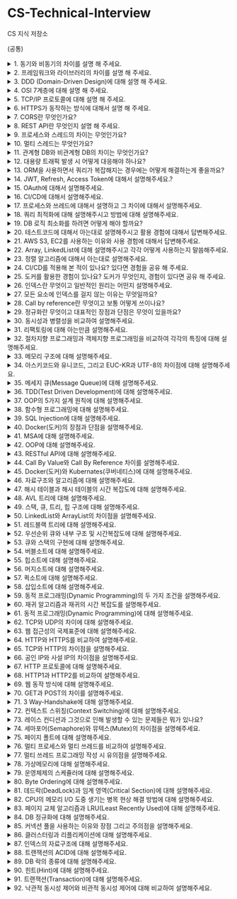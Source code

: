 # CS-Technical-Interview
CS 지식 저장소


(공통)

  <details>
    <summary>1. 동기와 비동기의 차이를 설명 해 주세요.</summary> 
    <br>
    <p>동기는 하나의 작업이 끝날 때까지 다른 작업을 시작하지 않고, 먼저 시작한 작업이 끝나면 새로운 작업을 시작하는 방식입니다. 작업이 직렬로 배치되어 실행되고, 작업 실행의 순서가 정해져 있는 것이 동기 방식입니다.</p>
    <p>비동기는 먼저 시작된 작업의 완료 여부와는 상관없이 새로운 작업을 시작하는 방식입니다. 작업이 병렬로 배치되어 실행되고, 작업의 순서가 확실하지 않아서 나중에 시작된 작업이 먼저 끝나는 경우도 발생합니다. 이와 같은 방식이 비동기 방식입니다.</p>
  </details>

  <details>
    <summary>2. 프레임워크와 라이브러리의 차이를 설명 해 주세요.</summary>
    <br>
    <p>프레임워크와 라이브러리의 주요 차이점은 제어의 흐름에 있습니다.</p>
    <p>프레임워크는 전체적인 프로그램의 흐름을 제어하는 구조나 틀입니다. 프레임워크가 정한 규칙과 구조 안에서 개발자는 필요한 부분을 채워 넣습니다. 예를 들어, 식당에서 메뉴를 선택할 수 있지만, 그 과정은 식당이 정한 흐름에 따릅니다.</p>
    <p>라이브러리는 일련의 함수나 메서드 모음이며, 개발자가 필요할 때 가져와서 사용합니다. 다시 말해, 개발자가 직접 제어합니다. 예를 들어, 책을 읽을 때 원하는 책을 직접 골라서 읽는 것과 같습니다.</p>
    <p>따라서, 라이브러리는 개발자가 선택하여 사용하는 도구이고, 프레임워크는 전체적인 틀과 규칙에 따라 개발을 진행하는 환경입니다.</p>
  </details>

  <details>
    <summary>3. DDD (Domain-Driven Design)에 대해 설명 해 주세요.</summary>
    <br>
    <p>Domain-Driven Design (DDD)은 복잡한 소프트웨어 프로젝트를 처리하기 위한 접근 방식으로, 비즈니스 도메인의 복잡성을 관리하고 반영하는 데 중점을 둡니다. DDD의 핵심은 소프트웨어의 구조와 언어가 그 비즈니스 도메인의 전문 용어와 밀접하게 일치해야 한다는 것입니다. 이 접근 방식을 통해 개발자와 비즈니스 전문가 간의 커뮤니케이션이 개선되고, 소프트웨어의 품질과 유지 보수성이 향상됩니다.

DDD는 크게 네 가지 기본 요소로 구성됩니다:

도메인 모델: 비즈니스 문제를 추상화한 모델로, 도메인의 핵심 개념과 관계를 표현합니다. 이 모델은 개발 과정 전반에 걸쳐 비즈니스 로직의 기반이 됩니다.

유비쿼터스 언어(Ubiquitous Language): 개발자와 비즈니스 전문가가 공유하는, 도메인 모델을 기반으로 한 언어입니다. 이 언어는 커뮤니케이션의 모호함을 줄이고, 모든 이해당사자가 동일한 용어를 사용하도록 보장합니다.

경계 컨텍스트(Bounded Context): 도메인이 서로 다른 모델을 가질 수 있는 명확한 경계를 정의합니다. 각 경계 컨텍스트 내에서는 유니크한 모델과 유비쿼터스 언어가 사용됩니다. 이를 통해 복잡성을 관리하고, 모델 간의 간섭을 최소화합니다.

도메인 로직의 패턴: DDD에서는 엔티티, 값 객체, 서비스, 리포지토리, 애그리게잇 등의 패턴을 사용하여 도메인 로직을 구조화하고 구현합니다. 이 패턴들은 도메인 모델을 효과적으로 설계하고 구현하는 데 도움을 줍니다.

DDD를 통해 개발팀은 비즈니스 요구 사항을 더 잘 이해하고, 유연하며 유지 보수가 용이한 소프트웨어를 개발할 수 있습니다.</p>
  </details>

  <details>
    <summary>4. OSI 7계층에 대해 설명 해 주세요.</summary>
    <br>
    <p>OSI 7계층 모델은 네트워크 통신에서 데이터가 전송되는 과정을 7개의 계층으로 나눈 것입니다. 각 계층은 특정 기능을 담당하며, 데이터가 상위 계층에서 하위 계층으로 내려가면서 필요한 헤더 정보가 추가되고, 받는 쪽에서는 이 과정이 역순으로 이루어지며 헤더를 해석합니다. 이 모델은 네트워크 문제를 진단하고 설계하는 데 유용합니다.

물리 계층(Physical Layer): 실제 전기적, 물리적 신호를 전송하는 계층입니다. 케이블, RJ45, 광섬유 등의 하드웨어가 여기에 해당합니다.

데이터 링크 계층(Data Link Layer): 네트워크에서 두 장치 간의 데이터 전송을 가능하게 하는 계층입니다. 이 계층은 MAC 주소를 사용하여 데이터의 오류 검출 및 재전송을 담당합니다. 이더넷, Wi-Fi가 여기에 속합니다.

네트워크 계층(Network Layer): 다른 네트워크로 데이터를 전송하는 기능을 담당합니다. 이 계층에서는 IP 주소를 사용하여 데이터를 목적지까지 라우팅합니다. 대표적으로 IP가 이에 해당합니다.

전송 계층(Transport Layer): 데이터의 전송을 관리하며, 통신을 위한 포트 번호를 사용합니다. TCP(신뢰성 있는 데이터 전송을 보장)와 UDP(더 빠르지만 신뢰성이 낮은 전송)가 이 계층에 속합니다.

세션 계층(Session Layer): 통신 세션을 관리하며, 데이터 교환의 시작과 끝을 담당합니다. 애플리케이션 간의 세션을 설정, 관리, 종료하는 역할을 합니다.

표현 계층(Presentation Layer): 데이터의 표현 형식(인코딩)을 담당합니다. 데이터 압축, 암호화, 변환 등을 처리하여 애플리케이션이 이해할 수 있는 형태로 변환합니다.

응용 계층(Application Layer): 최종 사용자와 직접적으로 상호작용하는 계층입니다. 웹 브라우저, 이메일 클라이언트 등 사용자가 사용하는 응용 프로그램이 여기에 속합니다.

이 계층적 접근 방식은 문제를 효율적으로 진단하고, 네트워크 기능을 분할하여 관리하기 용이하게 만듭니다.</p>
  </details>

  <details>
    <summary>5. TCP/IP 프로토콜에 대해 설명 해 주세요.</summary>
    <br>
    <p>TCP/IP(Transmission Control Protocol/Internet Protocol)는 인터넷상에서 데이터를 안전하게 전송하기 위한 표준 규약(프로토콜) 집합입니다. 이는 네트워크 통신의 주요 두 가지 기능을 담당합니다.

TCP(Transmission Control Protocol)는 데이터가 목적지에 안정적으로, 순서대로, 에러 없이 도달하도록 보장합니다. 데이터를 여러 패킷으로 나누어 전송하고, 수신측에서는 이를 다시 조립합니다. 전송 중 손실이나 오류가 발견되면, 해당 패킷은 재전송됩니다.

IP(Internet Protocol)는 데이터 패킷을 송신지에서 수신지로 올바르게 전달하기 위한 주소 지정과 라우팅(경로 결정)을 담당합니다. 각 기기는 고유한 IP 주소를 가지고 있어 인터넷 상에서 서로를 식별할 수 있습니다.

TCP/IP 모델은 데이터의 효율적이고 신뢰할 수 있는 전송을 보장하여, 인터넷의 기반이 되는 기술입니다.</p>
  </details>

  <details>
    <summary>6. HTTPS가 동작하는 방식에 대해서 설명 해 주세요.</summary>
    <br>
    <p>HTTPS는 웹 통신의 보안을 강화하기 위해 HTTP에 SSL/TLS 프로토콜을 결합한 것입니다. 이 프로토콜은 데이터의 안전한 전송을 보장하기 위해 데이터 암호화, 서버 인증, 데이터 무결성 보호 기능을 제공합니다. HTTPS의 주요 동작 방식은 다음과 같습니다:

연결 설정: 클라이언트(브라우저)와 서버 간의 연결 초기에 'SSL Handshake' 과정이 진행됩니다. 이 단계에서 클라이언트와 서버는 서로 통신에 사용할 암호화 방식을 협상합니다. 

서버 인증: 클라이언트는 서버로부터 받은 디지털 인증서를 검증하여 서버의 신뢰성을 확인합니다. 인증서에는 서버의 공개 키, 인증서 발급 기관(CA), 유효 기간 등이 포함되어 있습니다. 

키 교환: 서버와 클라이언트는 공개키 암호화를 사용하여 세션 키를 안전하게 교환합니다. 이 세션 키는 이후 세션 동안 데이터를 암호화하는 데 사용됩니다. 

데이터 전송: 세션 키를 사용하여 클라이언트와 서버 간에 전송되는 데이터는 모두 암호화됩니다. 이로써 데이터를 엿보거나 수정하는 중간자 공격으로부터 보호됩니다. 

연결 종료: 통신이 끝나면 세션 키는 폐기되며, 양측은 연결을 안전하게 종료합니다.

HTTPS는 웹 통신에서 중요한 보안 메커니즘을 제공하여 개인정보 보호와 데이터 보안을 강화합니다.


또는


HTTPS의 동작 방식은 크게 세 단계로 설명할 수 있습니다. 첫째, 클라이언트와 서버 사이의 보안 연결을 설정하기 위해 SSL 핸드셰이크 과정이 진행됩니다. 이 과정에서 서버는 자신의 인증서를 클라이언트에게 제공하고, 클라이언트는 이를 검증하여 서버의 신뢰성을 확인합니다. 둘째, 핸드셰이크를 통해 클라이언트와 서버는 데이터 암호화에 사용할 세션 키를 안전하게 교환합니다. 마지막으로, 이 세션 키를 사용하여 데이터를 암호화하고 전송함으로써 중간자 공격으로부터 정보를 보호합니다.</p>
  </details>

  <details>
    <summary>7. CORS란 무엇인가요?</summary>
    <br>
    <p>CORS는 Cross-Origin Resource Sharing의 약자로, 웹 애플리케이션에서 다른 도메인 간에 자원을 공유하기 위한 보안 메커니즘입니다. 웹 브라우저의 동일 출처 정책(Same-Origin Policy)으로 인해 다른 출처에서 데이터를 요청하는 경우 보안상의 이유로 차단됩니다. CORS는 이러한 보안 정책을 우회하고, 웹 애플리케이션 간에 안전하게 데이터를 교환할 수 있도록 해줍니다.</p>
  </details>

  <details>
    <summary>8. REST API란 무엇인지 설명 해 주세요.</summary>
    <br>
    <p>REST API는 Representational State Transfer Application Programming Interface의 약자로, 웹 서비스 간에 데이터를 교환하기 위한 아키텍처 스타일입니다. REST API는 HTTP 프로토콜을 사용하며, 리소스를 URI로 식별하고, 표준 HTTP 메서드(GET, POST, PUT, DELETE 등)를 통해 리소스를 조작합니다. 주요 특징은 무상태(stateless), 클라이언트-서버 구조, 캐시 가능성, 계층화 구조 등입니다. 이를 통해 다양한 시스템 간의 상호 운용성을 높이고, 확장성과 유지 보수성을 향상시킵니다.</p>
  </details>

  <details>
    <summary>9. 프로세스와 스레드의 차이는 무엇인가요?</summary>
    <br>
    <p>프로세스는 운영체제에서 독립적으로 실행되는 프로그램 단위로, 각기 별도의 메모리를 사용해 안정성이 높지만, 서로 통신하려면 복잡한 방법이 필요합니다. 반면, 스레드는 프로세스 내에서 실행되는 작은 작업 단위로, 같은 메모리를 공유해 빠르고 간단하게 통신할 수 있지만, 하나가 문제가 생기면 같은 프로세스 내 다른 스레드에도 영향을 줄 수 있습니다.</p>
  </details>

  <details>
    <summary>10. 멀티 스레드는 무엇인가요?</summary>
    <br>
    <p></p>
  </details>

  <details>
    <summary>11. 관계형 DB와 비관계형 DB의 차이는 무엇인가요?</summary>
    <br>
    <p></p>
  </details>

  <details>
    <summary>12. 대용량 트래픽 발생 시 어떻게 대응해야 하나요?</summary>
    <br>
    <p></p>
  </details>

  <details>
    <summary>13. ORM을 사용하면서 쿼리가 복잡해지는 경우에는 어떻게 해결하는게 좋을까요?</summary>
    <br>
    <p></p>
  </details>

  <details>
    <summary>14. JWT, Refresh, Access Token에 대해서 설명해주세요.?</summary>
    <br>
    <p></p>
  </details>

  <details>
    <summary>15. OAuth에 대해서 설명해주세요.</summary>
    <br>
    <p></p>
  </details>

  <details>
    <summary>16. CI/CD에 대해서 설명해주세요.</summary>
    <br>
    <p></p>
  </details>

  <details>
    <summary>17. 프로세스와 쓰레드에 대해서 설명하고 그 차이에 대해서 설명해주세요.</summary>
    <br>
    <p></p>
  </details>

  <details>
    <summary>18. 쿼리 최적화에 대해 설명해주시고 방법에 대해 설명해주세요.</summary>
    <br>
    <p></p>
  </details>

  <details>
    <summary>19. DB 로직 최소화를 하려면 어떻게 해야 할까요?</summary>
    <br>
    <p></p>
  </details>

  <details>
    <summary>20. 테스트코드에 대해서 아는대로 설명해주시고 활용 경험에 대해서 답변해주세요.</summary>
    <br>
    <p></p>
  </details>

  <details>
    <summary>21. AWS S3, EC2를 사용하는 이유와 사용 경험에 대해서 답변해주세요.</summary>
    <br>
    <p></p>
  </details>

  <details>
    <summary>22. Array, LinkedList에 대해 설명해주시고 각각 어떻게 사용하는지 말씀해주세요.</summary>
    <br>
    <p></p>
  </details>

  <details>
    <summary>23. 정렬 알고리즘에 대해서 아는대로 설명해주세요.</summary>
    <br>
    <p></p>
  </details>

  <details>
    <summary>24. CI/CD를 적용해 본 적이 있나요? 있다면 경험을 공유 해 주세요.</summary>
    <br>
    <p></p>
  </details>

  <details>
    <summary>25. 도커를 활용한 경험이 있나요? 도커가 무엇인지, 경험이 있다면 공유 해 주세요.</summary>
    <br>
    <p></p>
  </details>

  <details>
    <summary>26. 인덱스란 무엇이고 일반적인 원리는 어떤지 설명해주세요.</summary>
    <br>
    <p></p>
  </details>

  <details>
    <summary>27. 모든 요소에 인덱스를 걸지 않는 이유는 무엇일까요?</summary>
    <br>
    <p></p>
  </details>

  <details>
    <summary>28. Call by reference란 무엇이고 보통 어떻게 쓰이나요?</summary>
    <br>
    <p></p>
  </details>

  <details>
    <summary>29. 정규화란 무엇이고 대표적인 장점과 단점은 무엇이 있을까요?</summary>
    <br>
    <p></p>
  </details>

  <details>
    <summary>30. 동시성과 병렬성을 비교하여 설명해주세요.</summary>
    <br>
    <p></p>
  </details>

  <details>
    <summary>31. 리팩토링에 대해 아는만큼 설명해주세요.</summary>
    <br>
    <p></p>
  </details>

  <details>
    <summary>32. 절차지향 프로그래밍과 객체지향 프로그래밍을 비교하여 각각의 특징에 대해 설명해주세요.</summary>
    <br>
    <p></p>
  </details>

  <details>
    <summary>33. 메모리 구조에 대해 설명해주세요.</summary>
    <br>
    <p></p>
  </details>

  <details>
    <summary>34. 아스키코드와 유니코드, 그리고 EUC-KR과 UTF-8의 차이점에 대해 설명해주세요.</summary>
    <br>
    <p></p>
  </details>

  <details>
    <summary>35. 메세지 큐(Message Queue)에 대해 설명해주세요.</summary>
    <br>
    <p></p>
  </details>

  <details>
    <summary>36. TDD(Test Driven Development)에 대해 설명해주세요.</summary>
    <br>
    <p></p>
  </details>

  <details>
    <summary>37. OOP의 5가지 설계 원칙에 대해 설명해주세요.</summary>
    <br>
    <p></p>
  </details>

  <details>
    <summary>38. 함수형 프로그래밍에 대해 설명해주세요.</summary>
    <br>
    <p></p>
  </details>

  <details>
    <summary>39. SQL Injection에 대해 설명해주세요.</summary>
    <br>
    <p></p>
  </details>

  <details>
    <summary>40. Docker(도커)의 장점과 단점을 설명해주세요.</summary>
    <br>
    <p></p>
  </details>

  <details>
    <summary>41. MSA에 대해 설명해주세요.</summary>
    <br>
    <p></p>
  </details>

  <details>
    <summary>42. OOP에 대해 설명해주세요.</summary>
    <br>
    <p></p>
  </details>

  <details>
    <summary>43. RESTful API에 대해 설명해주세요.</summary>
    <br>
    <p></p>
  </details>

  <details>
    <summary>44. Call By Value와 Call By Reference 차이를 설명해주세요.</summary>
    <br>
    <p></p>
  </details>

  <details>
    <summary>45. Docker(도커)와 Kubernates(쿠버네티스)에 대해 설명해주세요.</summary>
    <br>
    <p></p>
  </details>

  <details>
    <summary>46. 자료구조와 알고리즘에 대해 설명해주세요.</summary>
    <br>
    <p></p>
  </details>

  <details>
    <summary>47. 해시 테이블과 해시 테이블의 시간 복잡도에 대해 설명해주세요.</summary>
    <br>
    <p></p>
  </details>

  <details>
    <summary>48. AVL 트리에 대해 설명해주세요.</summary>
    <br>
    <p></p>
  </details>

  <details>
    <summary>49. 스택, 큐, 트리, 힙 구조에 대해 설명해주세요.</summary>
    <br>
    <p></p>
  </details>

  <details>
    <summary>50. LinkedList와 ArrayList의 차이점을 설명해주세요.</summary>
    <br>
    <p></p>
  </details>

  <details>
    <summary>51. 레드블랙 트리에 대해 설명해주세요.</summary>
    <br>
    <p></p>
  </details>

  <details>
    <summary>52. 우선순위 큐와 내부 구조 및 시간복잡도에 대해 설명해주세요.</summary>
    <br>
    <p></p>
  </details>

  <details>
    <summary>53. 큐와 스택의 구현에 대해 설명해주세요.</summary>
    <br>
    <p></p>
  </details>

  <details>
    <summary>54. 버블소트에 대해 설명해주세요.</summary>
    <br>
    <p></p>
  </details>

  <details>
    <summary>55. 힙소트에 대해 설명해주세요.</summary>
    <br>
    <p></p>
  </details>

  <details>
    <summary>56. 머지소트에 대해 설명해주세요.</summary>
    <br>
    <p></p>
  </details>

  <details>
    <summary>57. 퀵소트에 대해 설명해주세요.</summary>
    <br>
    <p></p>
  </details>

  <details>
    <summary>58. 삽입소트에 대해 설명해주세요.</summary>
    <br>
    <p></p>
  </details>

  <details>
    <summary>59. 동적 프로그래밍(Dynamic Programming)의 두 가지 조건을 설명해주세요.</summary>
    <br>
    <p></p>
  </details>

  <details>
    <summary>60. 재귀 알고리즘과 재귀의 시간 복잡도를 설명해주세요.</summary>
    <br>
    <p></p>
  </details>

  <details>
    <summary>61. 동적 프로그래밍(Dynamic Programming)에 대해 설명해주세요.</summary>
    <br>
    <p></p>
  </details>

  <details>
    <summary>62. TCP와 UDP의 차이에 대해 설명해주세요.</summary>
    <br>
    <p></p>
  </details>

  <details>
    <summary>63. 웹 접근성의 국제표준에 대해 설명해주세요.</summary>
    <br>
    <p></p>
  </details>

  <details>
    <summary>64. HTTP와 HTTPS를 비교하여 설명해주세요.</summary>
    <br>
    <p></p>
  </details>

  <details>
    <summary>65. TCP와 HTTP의 차이점을 설명해주세요.</summary>
    <br>
    <p></p>
  </details>

  <details>
    <summary>66. 공인 IP와 사설 IP의 차이점을 설명해주세요.</summary>
    <br>
    <p></p>
  </details>

  <details>
    <summary>67. HTTP 프로토콜에 대해 설명해주세요.</summary>
    <br>
    <p></p>
  </details>

  <details>
    <summary>68. HTTP1과 HTTP2를 비교하여 설명해주세요.</summary>
    <br>
    <p></p>
  </details>

  <details>
    <summary>69. 웹 동작 방식에 대해 설명해주세요.</summary>
    <br>
    <p></p>
  </details>

  <details>
    <summary>70. GET과 POST의 차이를 설명해주세요.</summary>
    <br>
    <p></p>
  </details>

  <details>
    <summary>71. 3 Way-Handshake에 대해 설명해주세요.</summary>
    <br>
    <p></p>
  </details>

  <details>
    <summary>72. 컨텍스트 스위칭(Context Switching)에 대해 설명해주세요.</summary>
    <br>
    <p></p>
  </details>

  <details>
    <summary>73. 레이스 컨디션과 그것으로 인해 발생할 수 있는 문제들은 뭐가 있나요?</summary>
    <br>
    <p></p>
  </details>

  <details>
    <summary>74. 세마포어(Semaphore)와 뮤텍스(Mutex)의 차이점을 설명해주세요.</summary>
    <br>
    <p></p>
  </details>

  <details>
    <summary>75. 페이지 폴트에 대해 설명해주세요.</summary>
    <br>
    <p></p>
  </details>

  <details>
    <summary>76. 멀티 프로세스와 멀티 쓰레드를 비교하여 설명해주세요.</summary>
    <br>
    <p></p>
  </details>

  <details>
    <summary>77. 멀티 쓰레드 프로그래밍 작성 시 유의점을 설명해주세요.</summary>
    <br>
    <p></p>
  </details>

  <details>
    <summary>78. 가상메모리에 대해 설명해주세요.</summary>
    <br>
    <p></p>
  </details>

  <details>
    <summary>79. 운영체제의 스케쥴러에 대해 설명해주세요.</summary>
    <br>
    <p></p>
  </details>

  <details>
    <summary>80. Byte Ordering에 대해 설명해주세요.</summary>
    <br>
    <p></p>
  </details>

  <details>
    <summary>81. 데드락(DeadLock)과 임계 영역(Critical Section)에 대해 설명해주세요.</summary>
    <br>
    <p></p>
  </details>

  <details>
    <summary>82. CPU의 메모리 I/O 도중 생기는 병목 현상 해결 방법에 대해 설명해주세요.</summary>
    <br>
    <p></p>
  </details>

  <details>
    <summary>83. 페이지 교체 알고리즘과 LRU(Least Recently Used)에 대해 설명해주세요.</summary>
    <br>
    <p></p>
  </details>

  <details>
    <summary>84. DB 정규화에 대해 설명해주세요.</summary>
    <br>
    <p></p>
  </details>

  <details>
    <summary>85. 커넥션 풀을 사용하는 이유와 장점 그리고 주의점을 설명해주세요.</summary>
    <br>
    <p></p>
  </details>

  <details>
    <summary>86. 클러스터링과 리플리케이션에 대해 설명해주세요.</summary>
    <br>
    <p></p>
  </details>

  <details>
    <summary>87. 인덱스의 자료구조에 대해 설명해주세요.</summary>
    <br>
    <p></p>
  </details>

  <details>
    <summary>88. 트랜잭션의 ACID에 대해 설명해주세요.</summary>
    <br>
    <p></p>
  </details>

  <details>
    <summary>89. DB 락의 종류에 대해 설명해주세요.</summary>
    <br>
    <p></p>
  </details>

  <details>
    <summary>90. 힌트(Hint)에 대해 설명해주세요.</summary>
    <br>
    <p></p>
  </details>

  <details>
    <summary>91. 트랜잭션(Transaction)에 대해 설명해주세요.</summary>
    <br>
    <p></p>
  </details>

  <details>
    <summary>92. 낙관적 동시성 제어와 비관적 동시성 제어에 대해 비교하여 설명해주세요.</summary>
    <br>
    <p></p>
  </details>
